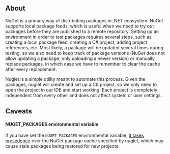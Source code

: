 ## About  
NuGet is a primary way of distributing packages in .NET ecosystem. NuGet supports local package feeds, which is useful when we need to try out packages before they are published to a remote repository. Setting up an environment in order to test packages requires several steps, such as creating a local package feed, creating a C# project, adding project references, etc. Most likely, a package will be updated several times during testing, so we also need to keep track of package versions (NuGet does not allow updating a package, only uploading a newer version) or manually replace packages, in which case we have to remember to clear the cache after every replacement.

Nuglet is a simple utility meant to automate this process. Given the packages, nuglet will create and set up a C# project, so we only need to open the project in our IDE and start working. Each project is completely independent from every other and does not affect system or user settings.

## Caveats
#### NUGET_PACKAGES environmental variable
If you have set the ```NUGET_PACKAGES``` environmental variable, [it takes presedence](https://learn.microsoft.com/en-us/nuget/reference/nuget-config-file#config-section) over the NuGet package cache specified by nuglet, which may cause stale packages being restored for new projects.

